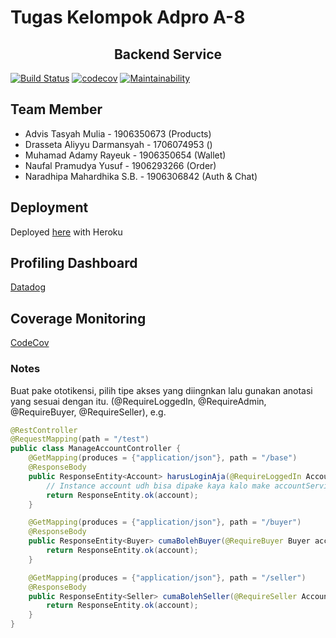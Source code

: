 # Tugas Kelompok Adpro A-8

<h2 align="center">Backend Service</h3>

[![Build Status](https://www.travis-ci.com/Project-A8-ADPRO-211/backend.svg?token=vxmU9sFagy8Wsd9eC6dt&branch=master)](https://www.travis-ci.com/Project-A8-ADPRO-211/backend)
[![codecov](https://codecov.io/gh/Project-A8-ADPRO-211/backend/branch/master/graph/badge.svg?token=P1V7AWMGN6)](https://codecov.io/gh/Project-A8-ADPRO-211/backend)
[![Maintainability](https://api.codeclimate.com/v1/badges/d1ee3dcaa5b18b0fdba9/maintainability)](https://codeclimate.com/repos/60917edb29245872b7015cc4/maintainability)

## Team Member
- Advis Tasyah Mulia - 1906350673 (Products)
- Drasseta Aliyyu Darmansyah - 1706074953 ()
- Muhamad Adamy Rayeuk - 1906350654 (Wallet)
- Naufal Pramudya Yusuf - 1906293266 (Order)
- Naradhipa Mahardhika S.B. - 1906306842 (Auth & Chat)

## Deployment
Deployed [here](https://adpros8-prod.herokuapp.com/) with Heroku

## Profiling Dashboard
[Datadog](http://bit.ly/DatadogAdproTKA8)

## Coverage Monitoring
[CodeCov](https://app.codecov.io/gh/Project-A8-ADPRO-211/backend)


### Notes
Buat pake ototikensi, pilih tipe akses yang diingnkan lalu gunakan anotasi yang sesuai dengan itu.
(@RequireLoggedIn, @RequireAdmin, @RequireBuyer, @RequireSeller), e.g.</br>

```java
@RestController
@RequestMapping(path = "/test")
public class ManageAccountController {
    @GetMapping(produces = {"application/json"}, path = "/base")
    @ResponseBody
    public ResponseEntity<Account> harusLoginAja(@RequireLoggedIn Account account) {
        // Instance account udh bisa dipake kaya kalo make accountService
        return ResponseEntity.ok(account);
    }

    @GetMapping(produces = {"application/json"}, path = "/buyer")
    @ResponseBody
    public ResponseEntity<Buyer> cumaBolehBuyer(@RequireBuyer Buyer account) {
        return ResponseEntity.ok(account);
    }

    @GetMapping(produces = {"application/json"}, path = "/seller")
    @ResponseBody
    public ResponseEntity<Seller> cumaBolehSeller(@RequireSeller Account account) {
        return ResponseEntity.ok(account);
    }
}
```
